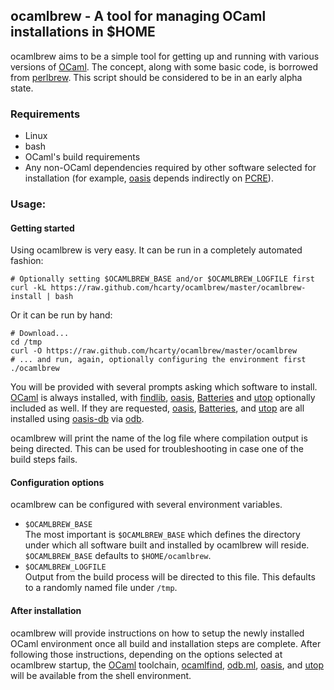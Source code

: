 ## ocamlbrew - A tool for managing OCaml installations in $HOME

ocamlbrew aims to be a simple tool for getting up and running with various
versions of [OCaml][].  The concept, along with some basic code, is borrowed
from [perlbrew][].  This script should be considered to be in an early alpha
state.

### Requirements

* Linux
* bash
* OCaml's build requirements
* Any non-OCaml dependencies required by other software selected for
  installation (for example, [oasis][] depends indirectly on [PCRE][]).

### Usage:

#### Getting started

Using ocamlbrew is very easy.  It can be run in a completely automated fashion:

    # Optionally setting $OCAMLBREW_BASE and/or $OCAMLBREW_LOGFILE first
    curl -kL https://raw.github.com/hcarty/ocamlbrew/master/ocamlbrew-install | bash

Or it can be run by hand:

    # Download...
    cd /tmp
    curl -O https://raw.github.com/hcarty/ocamlbrew/master/ocamlbrew
    # ... and run, again, optionally configuring the environment first
    ./ocamlbrew

You will be provided with several prompts asking which software to install.
[OCaml][] is always installed, with [findlib][], [oasis][], [Batteries][] and
[utop][] optionally included as well.  If they are requested, [oasis][],
[Batteries][], and [utop][] are all installed using [oasis-db][] via [odb][].

ocamlbrew will print the name of the log file where compilation output is being
directed.  This can be used for troubleshooting in case one of the build steps
fails.

#### Configuration options

ocamlbrew can be configured with several environment variables.

* `$OCAMLBREW_BASE`  
  The most important is `$OCAMLBREW_BASE` which defines the directory under which all
  software built and installed by ocamlbrew will reside.  `$OCAMLBREW_BASE`
  defaults to `$HOME/ocamlbrew`.
* `$OCAMLBREW_LOGFILE`  
  Output from the build process will be directed to this file.  This defaults
  to a randomly named file under `/tmp`.

#### After installation

ocamlbrew will provide instructions on how to setup the newly installed OCaml
environment once all build and installation steps are complete.  After following
those instructions, depending on the options selected at ocamlbrew startup, the
[OCaml][] toolchain, [ocamlfind][findlib], [odb.ml][odb], [oasis][], and
[utop][] will be available from the shell environment.

[OCaml]: http://caml.inria.fr/ocaml/release.en.html
[findlib]: http://projects.camlcity.org/projects/findlib.html
[odb]: https://github.com/thelema/odb
[oasis]: http://oasis.forge.ocamlcore.org/
[oasis-db]: http://oasis.ocamlcore.org/dev/home
[Batteries]: http://batteries.forge.ocamlcore.org/
[React]: http://erratique.ch/software/react
[Lwt]: http://ocsigen.org/lwt/
[utop]: http://forge.ocamlcore.org/projects/utop/
[perlbrew]: http://search.cpan.org/~gugod/App-perlbrew/bin/perlbrew
[PCRE]: http://www.pcre.org/

